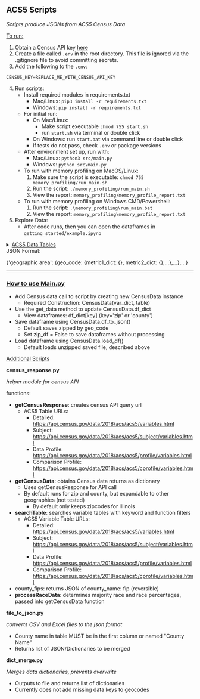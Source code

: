 <h2>ACS5 Scripts</h2>

*Scripts produce JSONs from ACS5 Census Data*

<u>To run:</u>

1. Obtain a Census API key [here](https://api.census.gov/data/key_signup.html)
2. Create a file called `.env` in the root directory. This file is ignored via the .gitignore file to avoid committing secrets.
3. Add the following to the `.env`:

```
CENSUS_KEY=REPLACE_ME_WITH_CENSUS_API_KEY
```

4. Run scripts:
     - Install required modules in requirements.txt
         - Mac/Linux: `pip3 install -r requirements.txt`
         - Windows: `pip install -r requirements.txt`
     - For initial run:
       - On Mac/Linux: 
         - Make script executable `chmod 755 start.sh`
         - run `start.sh` via terminal or double click
       - On Windows: run `start.bat` via command line or double click
       - If tests do not pass, check `.env` or package versions
     - After environment set up, run with:
       - Mac/Linux: `python3 src/main.py`
       - Windows: `python src\main.py`
     - To run with memory profiling on MacOS/Linux:
         1. Make sure the script is executable: `chmod 755 memory_profiling/run_main.sh`
         2. Run the script: `./memory_profiling/run_main.sh`
         3. View the report: `memory_profiling/memory_profile_report.txt`
     - To run with memory profiling on Windows CMD/Powershell:
         1. Run the script: `.\memory_profiling\run_main.bat`
         2. View the report: `memory_profiling\memory_profile_report.txt`
 1. Explore Data:
      - After code runs, then you can open the dataframes in `getting_started/example.ipynb`
<details>
<summary><u>ACS5 Data Tables</u></summary>

 - Detailed: https://api.census.gov/data/2018/acs/acs5?
   - "Most detailed cross-tabulations"
 - Subject: https://api.census.gov/data/2018/acs/acs5/subject?
   - "Overview of estimates available in a particular topic"
 - Data Profile: https://api.census.gov/data/2018/acs/acs5/profile?
   - "Broad social, economic, housing, and demographic information"
 - Comparison Profile: https://api.census.gov/data/2018/acs/acs5/cprofile?
   - "Similar to data profiles but include comparisons with past-year data"
</details>
JSON Format:

{'geographic area': {geo_code: {metric1_dict: {}, metric2_dict: {},...},...},...}

<hr>
<h3><u>How to use Main.py</u></h3>

- Add Census data call to script by creating new CensusData instance
    - Required Construction: CensusData(var_dict, table)
- Use the get_data method to update CensusData.df_dict
    - View dataframes: df_dict[key] (key='zip' or 'county')
- Save dataframe using CensusData.df_to_json()
    - Default saves zipped by geo_code
    - Set zip_df = False to save dataframes without processing
- Load dataframe using CensusData.load_df()
    - Default loads unzipped saved file, described above

<u>Additional Scripts</u>

**census_response.py**

*helper module for census API*

functions:

- **getCensusResponse**: creates census API query url
    - ACS5 Table URLs:
        - Detailed: https://api.census.gov/data/2018/acs/acs5/variables.html
        - Subject: https://api.census.gov/data/2018/acs/acs5/subject/variables.html
        - Data Profile: https://api.census.gov/data/2018/acs/acs5/profile/variables.html
        - Comparison Profile: https://api.census.gov/data/2018/acs/acs5/cprofile/variables.html
- **getCensusData**: obtains Census data returns as dictionary
    - Uses getCensusResponse for API call
    - By default runs for zip and county, but expandable to other geographies (not tested)
        - By default only keeps zipcodes for Illinois
- **searchTable**: searches variable tables with keyword and function filters
    - ACS5 Variable Table URLs:
        - Detailed: https://api.census.gov/data/2018/acs/acs5/variables.html
        - Subject: https://api.census.gov/data/2018/acs/acs5/subject/variables.html
        - Data Profile: https://api.census.gov/data/2018/acs/acs5/profile/variables.html
        - Comparison Profile: https://api.census.gov/data/2018/acs/acs5/cprofile/variables.html
- county_fips: returns JSON of county_name: fip (reversible)
- **processRaceData**: determines majority race and race percentages, passed into getCensusData function

**file_to_json.py**

*converts CSV and Excel files to the json format*

- County name in table MUST be in the first column or named "County Name"
- Returns list of JSON/Dictionaries to be merged

**dict_merge.py**

*Merges data dictionaries, prevents overwrite*

- Outputs to file and returns list of dictionaries
- Currently does not add missing data keys to geocodes
